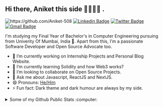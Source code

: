 ## Hi there, Aniket this side 👋👨🏻‍💻 .
<img src="https://komarev.com/ghpvc/?username=Aniket-508" alt="https://github.com/Aniket-508" /> [![Linkedin Badge](https://img.shields.io/badge/-Aniket%20Pawar-0072b1?style=flat&logo=Linkedin&logoColor=white)](https://www.linkedin.com/in/aniket-pawar-508/ "Connect on LinkedIn")  [![Twitter Badge](https://img.shields.io/badge/-@alaymanguy-00acee?style=flat&logo=Twitter&logoColor=white)](https://twitter.com/intent/follow?screen_name=alaymanguy "Follow on Twitter")  [![Gmail Badge](https://img.shields.io/badge/-pawaraniket508@gmail.com-c14438?style=flat&logo=Gmail&logoColor=white)](mailto:pawaraniket508@gmail.com "Connect via Email")

I'm studying my Final Year of Bachelor's in Computer Engineering pursuing from Univerity Of Mumbai, India 📍. Apart from this, I'm a passionate Software Developer and Open Source Advocate too.

- 🔭 I’m currently working on Internship Projects and Personal Blog Website.
- 🌱 I’m currently learning Solidity and how Web3 works?
- 👯 I’m looking to collaborate on Open Source Projects.
- 💬 Ask me about Javascript, ReactJS and NextJS.
- 😄 Pronouns: [He/Him](https://www.mypronouns.org/he-him)
- ⚡ Fun fact: Dark theme and dark humour are always by my side.

<details>
  <summary>Some of my Github Public Stats :computer:</summary>
  <br/>

  <img height="180em" src="https://github-readme-stats.vercel.app/api?username=Aniket-508&theme=algolia&show_icons=true" />
  <img height="180em" src="https://github-readme-stats.vercel.app/api/top-langs/?username=Aniket-508&layout=compact&langs_count=6&theme=algolia" />
</details>
